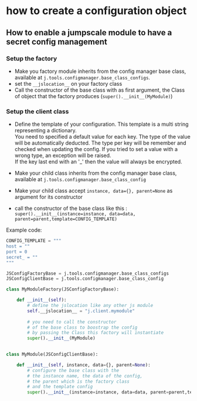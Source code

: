 



# how to create a configuration object


## How to enable a jumpscale module to have a secret config management
### Setup the factory
- Make you factory module inherits from the config manager base class, available at `j.tools.configmanager.base_class_configs`.
- set the `__jslocation__` on your factory class
- Call the constructor of the base class with as first argument, the Class of object that the factory produces (`super().__init__(MyModule)`)

### Setup the client class
- Define the template of your configuration. This template is a multi string representing a dictionary.  
You need to specified a default value for each key. The type of the value will be automatically deducted. The type per key will be remember and checked when updating the config. If you tried to set a value with a wrong type, an exception will be raised.  
If the key last end with an '_' then the value will always be encrypted.

- Make your child class inherits from the config manager base class, available at `j.tools.configmanager.base_class_config`
- Make your child class accept `instance, data={}, parent=None` as argument for its constructor
- call the constructor of the base class like this : `super().__init__(instance=instance, data=data, parent=parent,template=CONFIG_TEMPLATE)`


Example code:

```python
CONFIG_TEMPLATE = """
host = ""
port = 0
secret_ = ""
"""

JSConfigFactoryBase = j.tools.configmanager.base_class_configs
JSConfigClientBase = j.tools.configmanager.base_class_config

class MyModuleFactory(JSConfigFactoryBase):

    def __init__(self):
        # define the jslocation like any other js module
        self.__jslocation__ = "j.client.mymodule"
        
        # you need to call the constructor
        # of the base class to boostrap the config
        # by passing the Class this factory will instantiate
        super().__init__(MyModule)
    

class MyModule(JSConfigClientBase):

    def __init__(self, instance, data={}, parent=None):
        # configure the base class with the 
        # the instance name, the data of the config, 
        # the parent which is the factory class
        # and the template config
        super().__init__(instance=instance, data=data, parent=parent,template=CONFIG_TEMPLATE)
    
```
